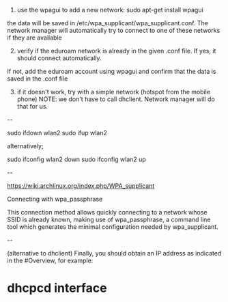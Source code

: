 1. use the wpagui to add a new network:
    sudo apt-get install wpagui

the data will be saved in /etc/wpa_supplicant/wpa_supplicant.conf. The network manager will automatically try to connect to one of these networks if they are available

2) verify if the eduroam network is already in the given .conf file. If yes, it should connect automatically.

If not, add the eduroam account using wpagui and confirm that the data is saved in the .conf file

3) if it doesn't work, try with a simple network (hotspot from the mobile phone)
NOTE: we don't have to call dhclient. Network manager will do that for us.


--


sudo ifdown wlan2
sudo ifup wlan2

alternatively;

sudo ifconfig wlan2 down
sudo ifconfig wlan2 up

--

https://wiki.archlinux.org/index.php/WPA_supplicant

Connecting with wpa_passphrase

This connection method allows quickly connecting to a network whose SSID is already known, making use of wpa_passphrase, a command line tool which generates the minimal configuration needed by wpa_supplicant.


--

(alternative to dhclient)
Finally, you should obtain an IP address as indicated in the #Overview, for example:
# dhcpcd interface